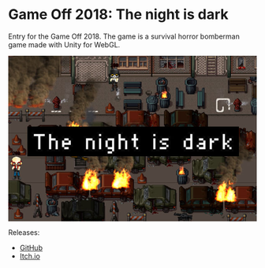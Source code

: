 # Game Off 2018: The night is dark

Entry for the Game Off 2018. The game is a survival horror bomberman game made with Unity for WebGL.

<p align="center"><img align="center" src="the_night_is_dark.jpg"></p>

Releases:
* [GitHub](https://adcimon.github.io/gameoff2018-release/)
* [Itch.io](https://adcimon.itch.io/the-night-is-dark)
